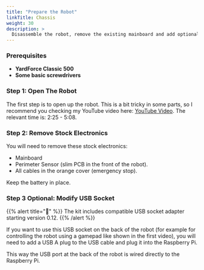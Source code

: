 ```yaml
---
title: "Prepare the Robot"
linkTitle: Chassis
weight: 30
description: >
  Disassemble the robot, remove the existing mainboard and add optionally a USB connector.
---
```


### Prerequisites
- **YardForce Classic 500**
- **Some basic screwdrivers**

### Step 1: Open The Robot
The first step is to open up the robot. This is a bit tricky in some parts, so I recommend you checking my YouTube video here: [<i class="fa fa-brands fa-youtube"></i> YouTube Video](https://youtu.be/_bImqD-pQSA?t=148). The relevant time is: 2:25 - 5:08.

### Step 2: Remove Stock Electronics
You will need to remove these stock electronics:
- Mainboard
- Perimeter Sensor (slim PCB in the front of the robot).
- All cables in the orange cover (emergency stop).

Keep the battery in place.

### Step 3 **Optional**: Modify USB Socket

{{% alert title="🧰" %}}
The kit includes compatible USB socket adapter starting version 0.12.
{{% /alert %}}

If you want to use this USB socket on the back of the robot (for example for controlling the robot using a gamepad like shown in the first video), you will need to add a USB A plug to the USB cable and plug it into the Raspberry Pi.

This way the USB port at the back of the robot is wired directly to the Raspberry Pi.

